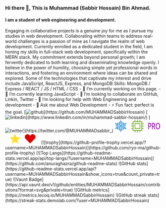 ### Hi there 👋, This is Muhammad (Sabbir Hossain) Bin Ahmad.
#### I am a student of web engineering and development.
<!--
![I am a student of web engineering and development.](https://arturssmirnovs.github.io/github-profile-readme-generator/images/banner.png)
--!>

Engaging in collaborative projects is a genuine joy for me as I pursue my studies in web development.
Collaborating within teams to address real-world challenges is a passion of mine as I navigate the realm of web development. Currently enrolled as a dedicated student in the field, I am honing my skills in full-stack web development, specifically within the MERN stack. My commitment extends beyond personal growth; I am fervently dedicated to both learning and disseminating knowledge openly. I believe in the power of humility, choosing simple yet professional words in interactions, and fostering an environment where ideas can be shared and explored. Some of the technologies that captivate my interest and drive include JavaScript, ReactJS, Express, and MongoDB

Skills: MongoDB / Express / REACT / JS / HTML / CSS

- 🔭 I’m currently working on this page. 
- 🌱 I’m currently learning JavaScript 
- 👯 I’m looking to collaborate on GitHub, Linkin, Twitter 
- 🤔 I’m looking for help with Web Engineering and development 
- 💬 Ask me about Web Development 
- ⚡ Fun fact: perfect is the goal. 


[<img src='https://cdn.jsdelivr.net/npm/simple-icons@3.0.1/icons/github.svg' alt='github' height='40'>](https://github.com/MUHAMMADSabbirHossain)  [<img src='https://cdn.jsdelivr.net/npm/simple-icons@3.0.1/icons/linkedin.svg' alt='linkedin' height='40'>](https://www.linkedin.com/in/muhammad-sabbir-hossain/)  [<img src='https://cdn.jsdelivr.net/npm/simple-icons@3.0.1/icons/twitter.svg' alt='twitter' height='40'>](https://twitter.com/@MUHAMMADsabbir_)  

<a href='https://archiveprogram.github.com/'><img src='https://raw.githubusercontent.com/acervenky/animated-github-badges/master/assets/acbadge.gif' width='40' height='40'></a> <a href='https://docs.github.com/en/developers'><img src='https://raw.githubusercontent.com/acervenky/animated-github-badges/master/assets/devbadge.gif' width='40' height='40'></a> <a href='https://github.com/pricing'><img src='https://raw.githubusercontent.com/acervenky/animated-github-badges/master/assets/pro.gif' width='40' height='40'></a> <a href='https://stars.github.com/'><img src='https://raw.githubusercontent.com/acervenky/animated-github-badges/master/assets/starbadge.gif' width='35' height='35'></a> <a href='https://docs.github.com/en/github/supporting-the-open-source-community-with-github-sponsors'><img src='https://raw.githubusercontent.com/acervenky/animated-github-badges/master/assets/sponsorbadge.gif' width='35' height='35'></a> 

[![trophy](https://github-profile-trophy.vercel.app/?username=MUHAMMADSabbirHossain)](https://github.com/ryo-ma/github-profile-trophy)

[![Top Langs](https://github-readme-stats.vercel.app/api/top-langs/?username=MUHAMMADSabbirHossain)](https://github.com/anuraghazra/github-readme-stats)

![GitHub stats](https://github-readme-stats.vercel.app/api?username=MUHAMMADSabbirHossain&show_icons=true&count_private=true)  

![Vaunt Badge](https://api.vaunt.dev/v1/github/entities/MUHAMMADSabbirHossain/contributions?format=svg&private=true)  

![GitHub metrics](https://metrics.lecoq.io/MUHAMMADSabbirHossain)  

![GitHub streak stats](https://streak-stats.demolab.com/?user=MUHAMMADSabbirHossain)  

